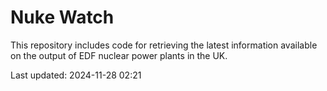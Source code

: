 # Nuke Watch

This repository includes code for retrieving the latest information available on the output of EDF nuclear power plants in the UK.

Last updated: 2024-11-28 02:21
